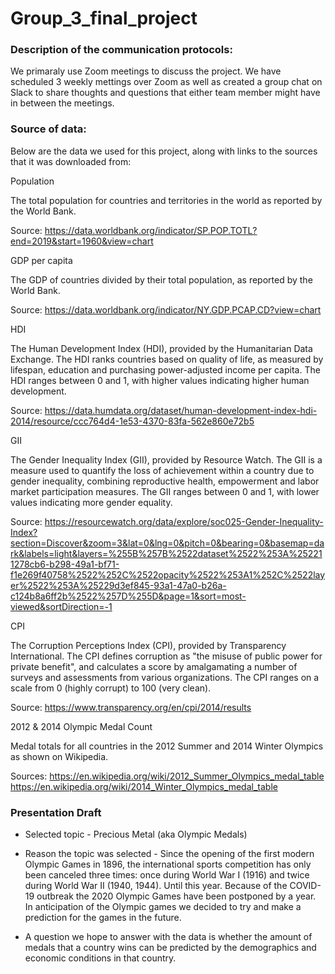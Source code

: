 # Group_3_final_project


### Description of the communication protocols:

We primaraly use Zoom meetings to discuss the project. We have scheduled 3 weekly mettings over Zoom as well as created a group chat on Slack to share thoughts and questions that either team member might have in between the meetings. 

### Source of data:

Below are the data we used for this project, along with links to the sources that it was downloaded from:

Population

The total population for countries and territories in the world as reported by the World Bank.

Source:
https://data.worldbank.org/indicator/SP.POP.TOTL?end=2019&start=1960&view=chart

GDP per capita

The GDP of countries divided by their total population, as reported by the World Bank.

Source:
https://data.worldbank.org/indicator/NY.GDP.PCAP.CD?view=chart

HDI

The Human Development Index (HDI), provided by the Humanitarian Data Exchange. The HDI ranks countries based on quality of life, as measured by lifespan, education and purchasing power-adjusted income per capita. The HDI ranges between 0 and 1, with higher values indicating higher human development.

Source:
https://data.humdata.org/dataset/human-development-index-hdi-2014/resource/ccc764d4-1e53-4370-83fa-562e860e72b5

GII

The Gender Inequality Index (GII), provided by Resource Watch. The GII is a measure used to quantify the loss of achievement within a country due to gender inequality, combining reproductive health, empowerment and labor market participation measures. The GII ranges between 0 and 1, with lower values indicating more gender equality.

Source:
https://resourcewatch.org/data/explore/soc025-Gender-Inequality-Index?section=Discover&zoom=3&lat=0&lng=0&pitch=0&bearing=0&basemap=dark&labels=light&layers=%255B%257B%2522dataset%2522%253A%252211278cb6-b298-49a1-bf71-f1e269f40758%2522%252C%2522opacity%2522%253A1%252C%2522layer%2522%253A%25229d3ef845-93a1-47a0-b26a-c124b8a6ff2b%2522%257D%255D&page=1&sort=most-viewed&sortDirection=-1

CPI

The Corruption Perceptions Index (CPI), provided by Transparency International. The CPI defines corruption as "the misuse of public power for private benefit", and calculates a score by amalgamating a number of surveys and assessments from various organizations. The CPI ranges on a scale from 0 (highly corrupt) to 100 (very clean). 

Source:
https://www.transparency.org/en/cpi/2014/results

2012 & 2014 Olympic Medal Count

Medal totals for all countries in the 2012 Summer and 2014 Winter Olympics as shown on Wikipedia.

Sources:
https://en.wikipedia.org/wiki/2012_Summer_Olympics_medal_table 
https://en.wikipedia.org/wiki/2014_Winter_Olympics_medal_table


### Presentation Draft
- Selected topic - Precious Metal (aka Olympic Medals)

- Reason the topic was selected - 
Since the opening of the first modern Olympic Games in 1896, the international sports competition has only been canceled three times: once during World War I (1916) and twice during World War II (1940, 1944). Until this year. Because of the COVID-19 outbreak the 2020 Olympic Games have been postponed by a year. In anticipation of the Olympic games we decided to try and make a prediction for the games in the future.  

- A question we hope to answer with the data is whether the amount of medals that a country wins can be predicted by the demographics and economic conditions in that country. 
